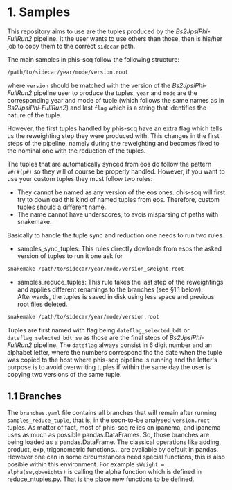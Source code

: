 # 1. Samples

This repository aims to use are the tuples produced by the
_Bs2JpsiPhi-FullRun2_ pipeline. It the user wants to use others than those,
then is his/her job to copy them to the correct `sidecar` path.

The main samples in phis-scq follow the following structure:
```bash
/path/to/sidecar/year/mode/version.root
```
where `version` should be matched with the version of the _Bs2JpsiPhi-FullRun2_
pipeline user to produce the tuples, `year` and `mode` are the corresponding 
year and mode of tuple
(which follows the same names as in _Bs2JpsiPhi-FullRun2_) 
and last `flag` which is a string
that identifies the nature of the tuple.

However, the first tuples handled by phis-scq have an extra flag which tells us
the reweighting step they were produced with. This changes in the first steps of
the pipeline, namely during the reweighting
and becomes fixed to the nominal one with the reduction of the tuples.

The tuples that are automatically synced from eos do follow the pattern `v#r#(p#)`
so they will of course be properly handled. However, if you want to use your custom 
tuples they must follow two rules: 
* They cannot be named as any version of the eos ones. ohis-scq will first try
to download this kind of named tuples from eos. Therefore, custom tuples should
a different name.
* The name cannot have underscores, to avois misparsing of paths with snakemake.

Basically to handle the tuple sync and reduction one needs to run two rules
* samples_sync_tuples: This rules directly dowloads from esos the asked version of tuples
to run it one ask for
```bash
snakemake /path/to/sidecar/year/mode/version_sWeight.root
```
* samples_reduce_tuples: This rule takes the last step of the reweightings 
and applies different renamings to the branches (see §1.1 below).
Afterwards, the tuples is saved in disk using less space and previous root files
deleted.
```bash
snakemake /path/to/sidecar/year/mode/version.root
```

Tuples are first named with flag being `dateflag_selected_bdt` or 
`dateflag_selected_bdt_sw` as those are the final steps of _Bs2JpsiPhi-FullRun2_
pipeline. The `dateflag` always consist in 6 digit number and an alphabet letter,
where the numbers correspond tho the date when the tuple was copied  to the host
where phis-scq pipeline is running and the letter's purpose is to avoid 
overwriting tuples if within the same day the user is copying two versions of the same tuple.

## 1.1 Branches

The `branches.yaml` file contains all branches that will remain after running
`samples_reduce_tuple`, that is, in the soon-to-be analysed `version.root` tuples.
As matter of fact, most of phis-scq relies on ipanema, and ipanema uses as much
as possible pandas.DataFrames. So, those branches are being loaded as a
pandas.DataFrame.
The classical operations like adding, product, exp, trigonometric functions... are
avaliable by default in pandas. However one can in some circumstances need special
functions, this is also posible within this environment. For example
```sWeight = alpha(sw,gbweights)```
is calling the alpha function which is defined in reduce_ntuples.py. That is the
place new functions to be defined.